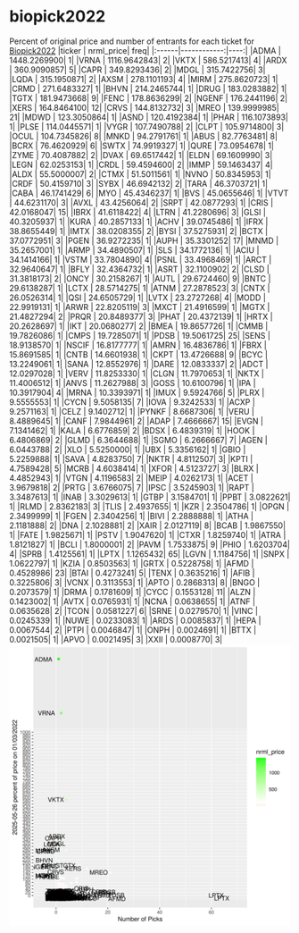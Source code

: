 # biopick2022
Percent of original price and number of entrants for each ticket for [Biopick2022](https://twitter.com/hashtag/Biopick2022)
|ticker |   nrml_price| freq|
|:------|------------:|----:|
|ADMA   | 1448.2269900|    1|
|VRNA   | 1116.9642843|    2|
|VKTX   |  586.5217413|    4|
|ARDX   |  360.9090857|    5|
|CAPR   |  349.8293436|    2|
|MDGL   |  315.7422756|    3|
|LQDA   |  315.1950871|    2|
|AXSM   |  278.1101193|    4|
|MIRM   |  275.8620723|    1|
|CRMD   |  271.6483327|    1|
|BHVN   |  214.2465744|    1|
|DRUG   |  183.0283882|    1|
|TGTX   |  181.9473668|    9|
|FENC   |  178.8636299|    2|
|NGENF  |  176.2441196|    2|
|XERS   |  164.8464100|   12|
|CRVS   |  144.8132732|    3|
|MREO   |  139.9999985|   21|
|MDWD   |  123.3050864|    1|
|ASND   |  120.4192384|    1|
|PHAR   |  116.1073893|    1|
|PLSE   |  114.0445571|    1|
|VYGR   |  107.7490788|    2|
|CLPT   |  105.9714800|    3|
|OCUL   |  104.7345826|    8|
|MNKD   |   94.2791761|    1|
|ABUS   |   82.7763481|    8|
|BCRX   |   76.4620929|    6|
|SWTX   |   74.9919327|    1|
|QURE   |   73.0954678|    1|
|ZYME   |   70.4087882|    2|
|DVAX   |   69.6517442|    1|
|ELDN   |   69.1609990|    3|
|LEGN   |   62.0253153|    1|
|CRDL   |   59.4594600|    2|
|IMMP   |   59.1463437|    4|
|ALDX   |   55.5000007|    2|
|CTMX   |   51.5011561|    1|
|NVNO   |   50.8345953|    1|
|CRDF   |   50.4159710|    3|
|SYBX   |   46.6942132|    2|
|TARA   |   46.3703721|    1|
|CABA   |   46.1741429|    6|
|MYO    |   45.4346237|    1|
|BVS    |   45.0655646|    1|
|VTVT   |   44.6231170|    3|
|AVXL   |   43.4256064|    2|
|SRPT   |   42.0877293|    1|
|CRIS   |   42.0168047|   15|
|IBRX   |   41.6118422|    4|
|LTRN   |   41.2280696|    3|
|GLSI   |   40.3205937|    1|
|KURA   |   40.2857133|    1|
|ACHV   |   39.0745486|    1|
|IFRX   |   38.8655449|    1|
|IMTX   |   38.0208355|    2|
|BYSI   |   37.5275931|    2|
|BCTX   |   37.0772951|    3|
|PGEN   |   36.9272235|    1|
|AUPH   |   35.3301252|   17|
|MNMD   |   35.2657001|    1|
|ARMP   |   34.4890507|    1|
|SLS    |   34.1772136|    1|
|ACIU   |   34.1414166|    1|
|VSTM   |   33.7804890|    4|
|PSNL   |   33.4968469|    1|
|ARCT   |   32.9640647|    1|
|BFLY   |   32.4364732|    1|
|ASRT   |   32.1100902|    2|
|CLSD   |   31.3818173|    2|
|ONCY   |   30.2158267|    1|
|AUTL   |   29.6724460|    9|
|BNTC   |   29.6138287|    1|
|LCTX   |   28.5714275|    1|
|ATNM   |   27.2878523|    3|
|CNTX   |   26.0526314|    1|
|QSI    |   24.6505729|    1|
|LVTX   |   23.2727268|    4|
|MODD   |   22.9919131|    1|
|ARWR   |   22.8205119|    3|
|MXCT   |   21.4916599|    1|
|MGTX   |   21.4827294|    2|
|PRQR   |   20.8489377|    3|
|PHAT   |   20.4372139|    1|
|HRTX   |   20.2628697|    1|
|IKT    |   20.0680277|    2|
|BMEA   |   19.8657726|    1|
|CMMB   |   19.7826086|    1|
|CMPS   |   19.7285071|    1|
|PDSB   |   19.5061725|   25|
|SENS   |   18.9138570|    1|
|NSCIF  |   16.8177777|    1|
|AMRN   |   16.4836786|    1|
|FBRX   |   15.8691585|    1|
|CNTB   |   14.6601938|    1|
|CKPT   |   13.4726688|    9|
|BCYC   |   13.2249061|    1|
|SANA   |   12.8552976|    1|
|DARE   |   12.0833337|    2|
|ADCT   |   12.0297028|    1|
|VERV   |   11.8253330|    1|
|CLGN   |   11.7970653|    1|
|NKTX   |   11.4006512|    1|
|ANVS   |   11.2627988|    3|
|GOSS   |   10.6100796|    1|
|IPA    |   10.3917904|    4|
|MRNA   |   10.3393971|    1|
|IMUX   |    9.5924766|    5|
|PLRX   |    9.5555553|    1|
|CYCN   |    9.5058135|    7|
|IOVA   |    9.3242533|    1|
|ACXP   |    9.2571163|    1|
|CELZ   |    9.1402712|    1|
|PYNKF  |    8.6687306|    1|
|VERU   |    8.4889645|    1|
|CANF   |    7.9844961|    2|
|ADAP   |    7.4666667|   15|
|EVGN   |    7.1341462|    1|
|KALA   |    6.6776859|    2|
|BDSX   |    6.4839319|    1|
|HOOK   |    6.4806869|    2|
|GLMD   |    6.3644688|    1|
|SGMO   |    6.2666667|    7|
|AGEN   |    6.0443788|    2|
|XLO    |    5.5250000|    1|
|UBX    |    5.3356162|    1|
|GBIO   |    5.2259888|    1|
|SAVA   |    4.8283750|    7|
|NKTR   |    4.8112507|    3|
|KPTI   |    4.7589428|    5|
|MCRB   |    4.6038414|    1|
|XFOR   |    4.5123727|    3|
|BLRX   |    4.4852943|    1|
|VTGN   |    4.1196583|    2|
|MEIP   |    4.0262173|    1|
|ACET   |    3.9679818|    2|
|PRTG   |    3.6766075|    7|
|IPSC   |    3.5245903|    1|
|RAPT   |    3.3487613|    1|
|INAB   |    3.3029613|    1|
|GTBP   |    3.1584701|    1|
|PPBT   |    3.0822621|    1|
|RLMD   |    2.8362183|    3|
|TLIS   |    2.4937655|    1|
|KZR    |    2.3504786|    1|
|OPGN   |    2.3499999|    1|
|FGEN   |    2.3404256|    1|
|BIVI   |    2.2888888|    1|
|ATHA   |    2.1181888|    2|
|DNA    |    2.1028881|    2|
|XAIR   |    2.0127119|    8|
|BCAB   |    1.9867550|    1|
|FATE   |    1.9825671|    1|
|PSTV   |    1.9047620|    1|
|CTXR   |    1.8259740|    1|
|ATRA   |    1.8121827|    1|
|BCLI   |    1.8000001|    2|
|PAVM   |    1.7533875|    9|
|PHIO   |    1.6203704|    4|
|SPRB   |    1.4125561|    1|
|LPTX   |    1.1265432|   65|
|LGVN   |    1.1184756|    1|
|SNPX   |    1.0622797|    1|
|KZIA   |    0.8503563|    1|
|GRTX   |    0.5228758|    1|
|AFMD   |    0.4528986|   23|
|BTAI   |    0.4273241|    5|
|TENX   |    0.3635216|    1|
|AFIB   |    0.3225806|    3|
|VCNX   |    0.3113553|    1|
|APTO   |    0.2868313|    8|
|BNGO   |    0.2073579|    1|
|DRMA   |    0.1781609|    1|
|CYCC   |    0.1553128|   11|
|ALZN   |    0.1423002|    1|
|AVTX   |    0.0765931|    1|
|NCNA   |    0.0638655|    1|
|ATNF   |    0.0635628|    2|
|TCON   |    0.0581227|    6|
|SRNE   |    0.0279570|    1|
|VINC   |    0.0245339|    1|
|NUWE   |    0.0233083|    1|
|ARDS   |    0.0085837|    1|
|HEPA   |    0.0067544|    2|
|PTPI   |    0.0046847|    1|
|ONPH   |    0.0024691|    1|
|BTTX   |    0.0021505|    1|
|APVO   |    0.0021495|    3|
|XXII   |    0.0008770|    3|
![retvspicks](biopicks.png?raw=true)
